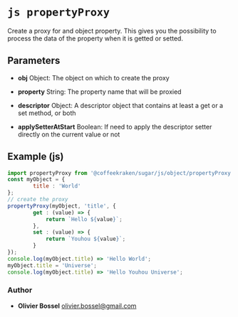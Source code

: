 


<!-- @namespace    sugar.js.object -->

# ```js propertyProxy ```


Create a proxy for and object property.
This gives you the possibility to process the data of the property
when it is getted or setted.

## Parameters

- **obj**  Object: The object on which to create the proxy

- **property**  String: The property name that will be proxied

- **descriptor**  Object: A descriptor object that contains at least a get or a set method, or both

- **applySetterAtStart**  Boolean: If need to apply the descriptor setter directly on the current value or not



## Example (js)

```js
import propertyProxy from '@coffeekraken/sugar/js/object/propertyProxy';
const myObject = {
		title : 'World'
};
// create the proxy
propertyProxy(myObject, 'title', {
		get : (value) => {
			return `Hello ${value}`;
		},
		set : (value) => {
			return `Youhou ${value}`;
		}
});
console.log(myObject.title) => 'Hello World';
myObject.title = 'Universe';
console.log(myObject.title) => 'Hello Youhou Universe';
```


### Author
- **Olivier Bossel** <a href="mailto:olivier.bossel@gmail.com">olivier.bossel@gmail.com</a> 



